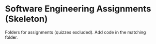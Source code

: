 # Software Engineering Assignments (Skeleton)
Folders for assignments (quizzes excluded). Add code in the matching folder.
